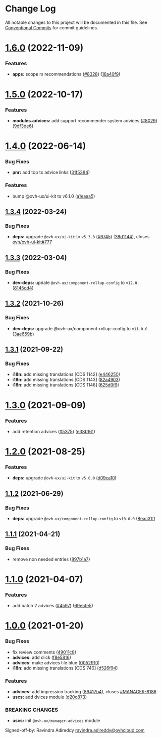 # Change Log

All notable changes to this project will be documented in this file.
See [Conventional Commits](https://conventionalcommits.org) for commit guidelines.

# [1.6.0](https://github.com/ovh/manager/compare/@ovh-ux/manager-advices@1.5.0...@ovh-ux/manager-advices@1.6.0) (2022-11-09)


### Features

* **apps:** scope rs recommendations ([#8328](https://github.com/ovh/manager/issues/8328)) ([16a40f9](https://github.com/ovh/manager/commit/16a40f9cf5aa4cfcd2b483bcfed5e974ab31dded))





# [1.5.0](https://github.com/ovh/manager/compare/@ovh-ux/manager-advices@1.4.0...@ovh-ux/manager-advices@1.5.0) (2022-10-17)


### Features

* **modules.advices:** add support recommender system advices ([#8029](https://github.com/ovh/manager/issues/8029)) ([9df3de6](https://github.com/ovh/manager/commit/9df3de65c298117f5ea7643e5fd0b474e8918193))



# [1.4.0](https://github.com/ovh/manager/compare/@ovh-ux/manager-advices@1.3.4...@ovh-ux/manager-advices@1.4.0) (2022-06-14)


### Bug Fixes

* **pnr:** add top to advice links ([31f5384](https://github.com/ovh/manager/commit/31f5384f7b8aab16fbc8046c31d472869019a6b2))


### Features

* bump @ovh-ux/ui-kit to v6.1.0 ([a1eaaa5](https://github.com/ovh/manager/commit/a1eaaa5cb68652d1d600ba02e0d27de557de94e5))



## [1.3.4](https://github.com/ovh/manager/compare/@ovh-ux/manager-advices@1.3.3...@ovh-ux/manager-advices@1.3.4) (2022-03-24)


### Bug Fixes

* **deps:** upgrade `@ovh-ux/ui-kit` to `v5.3.3` ([#6745](https://github.com/ovh/manager/issues/6745)) ([38d1144](https://github.com/ovh/manager/commit/38d11445b3671755758d153a4f4a166c7946705c)), closes [ovh/ovh-ui-kit#777](https://github.com/ovh/ovh-ui-kit/issues/777)



## [1.3.3](https://github.com/ovh/manager/compare/@ovh-ux/manager-advices@1.3.2...@ovh-ux/manager-advices@1.3.3) (2022-03-04)


### Bug Fixes

* **dev-deps:** update `@ovh-ux/component-rollup-config` to `v12.0.` ([8145cd4](https://github.com/ovh/manager/commit/8145cd44a34cec071db4b5267182705625951077))



## [1.3.2](https://github.com/ovh/manager/compare/@ovh-ux/manager-advices@1.3.1...@ovh-ux/manager-advices@1.3.2) (2021-10-26)


### Bug Fixes

* **dev-deps:** upgrade @ovh-ux/component-rollup-config to `v11.0.0` ([3ae659b](https://github.com/ovh/manager/commit/3ae659bea59244fd5660375b9dac52055cc374b0))



## [1.3.1](https://github.com/ovh/manager/compare/@ovh-ux/manager-advices@1.3.0...@ovh-ux/manager-advices@1.3.1) (2021-09-22)


### Bug Fixes

* **i18n:** add missing translations [CDS 1142] ([e446250](https://github.com/ovh/manager/commit/e446250d1bd4ae425d29adb45fcfc8a00c1dde8c))
* **i18n:** add missing translations [CDS 1143] ([82a4903](https://github.com/ovh/manager/commit/82a490322241b549bcbcbae767bc100828efe909))
* **i18n:** add missing translations [CDS 1148] ([625d0f9](https://github.com/ovh/manager/commit/625d0f994462a7e5f8eff9de64c670a2d48e08ec))



# [1.3.0](https://github.com/ovh/manager/compare/@ovh-ux/manager-advices@1.2.0...@ovh-ux/manager-advices@1.3.0) (2021-09-09)


### Features

* add retention advices ([#5375](https://github.com/ovh/manager/issues/5375)) ([e38b161](https://github.com/ovh/manager/commit/e38b161a6daeb6e5cb92f4df16344e488737b6bc))



# [1.2.0](https://github.com/ovh/manager/compare/@ovh-ux/manager-advices@1.1.2...@ovh-ux/manager-advices@1.2.0) (2021-08-25)


### Features

* **deps:** upgrade `@ovh-ux/ui-kit` to `v5.0.0` ([d09ca10](https://github.com/ovh/manager/commit/d09ca10f4b7ca629e0b2f1fcb59278ea7f309a9e))



## [1.1.2](https://github.com/ovh/manager/compare/@ovh-ux/manager-advices@1.1.1...@ovh-ux/manager-advices@1.1.2) (2021-06-29)


### Bug Fixes

* **deps:** upgrade `@ovh-ux/component-rollup-config` to `v10.0.0` ([8eac31f](https://github.com/ovh/manager/commit/8eac31f81e46d1570c131cf55788d6435842ab6d))



## [1.1.1](https://github.com/ovh/manager/compare/@ovh-ux/manager-advices@1.1.0...@ovh-ux/manager-advices@1.1.1) (2021-04-21)


### Bug Fixes

* remove non needed entries ([897b1a7](https://github.com/ovh/manager/commit/897b1a74e3094bb82ee5f9dd06d014f861a193f4))



# [1.1.0](https://github.com/ovh/manager/compare/@ovh-ux/manager-advices@1.0.0...@ovh-ux/manager-advices@1.1.0) (2021-04-07)


### Features

* add batch 2 advices ([#4597](https://github.com/ovh/manager/issues/4597)) ([69e5fe5](https://github.com/ovh/manager/commit/69e5fe5bfe813f4ef0e63e1acd8f128dc4590b73))



# [1.0.0](https://github.com/ovh/manager/compare/@ovh-ux/manager-advices@0.0.0...@ovh-ux/manager-advices@1.0.0) (2021-01-20)


### Bug Fixes

* fix review comments ([49011c8](https://github.com/ovh/manager/commit/49011c809ced7311b28fc1cd49bd961b1eb8976d))
* **advices:** add click ([f8e5816](https://github.com/ovh/manager/commit/f8e5816d5f439a02d0f0e73c5a532bb8e2348031))
* **advices:** make advices tile blue ([0052910](https://github.com/ovh/manager/commit/00529101c2a2892fa506caab2010bbd1bebd09b1))
* **i18n:** add missing translations [CDS 740] ([d526f94](https://github.com/ovh/manager/commit/d526f947faa3701098dc08b8e6a923e9574ed9ed))


### Features

* **advices:** add impression tracking ([89417b4](https://github.com/ovh/manager/commit/89417b492d3261d9d848b6fecde8d6b03de71152)), closes [#MANAGER-6186](https://github.com/ovh/manager/issues/MANAGER-6186)
* **uscs:** add  dvices module ([d20c873](https://github.com/ovh/manager/commit/d20c873e2c8101fdad2924d4bb04e9c94cd77bf2))


### BREAKING CHANGES

* **uscs:** init `@ovh-ux/manager-advices` module

Signed-off-by: Ravindra Adireddy <ravindra.adireddy@ovhcloud.com>
